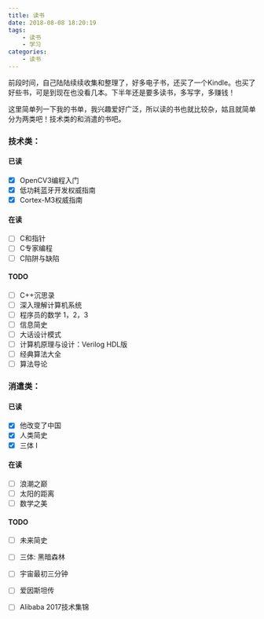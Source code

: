 ```yaml
---
title: 读书
date: 2018-08-08 18:20:19
tags:
	- 读书
	- 学习
categories:
	- 读书
---
```


前段时间，自己陆陆续续收集和整理了，好多电子书，还买了一个Kindle。也买了好些书，可是到现在也没看几本。下半年还是要多读书，多写字，多赚钱！

这里简单列一下我的书单，我兴趣爱好广泛，所以读的书也就比较杂，姑且就简单分为两类吧！技术类的和消遣的书吧。

<!-- more -->

### 技术类：
#### 已读
- [x] OpenCV3编程入门
- [x] 低功耗蓝牙开发权威指南
- [x] Cortex-M3权威指南

#### 在读
- [ ] C和指针
- [ ] C专家编程
- [ ] C陷阱与缺陷

#### TODO
- [ ] C++沉思录
- [ ] 深入理解计算机系统
- [ ] 程序员的数学 1，2，3
- [ ] 信息简史
- [ ] 大话设计模式
- [ ] 计算机原理与设计：Verilog HDL版
- [ ] 经典算法大全
- [ ] 算法导论

### 消遣类：
#### 已读
- [x] 他改变了中国
- [x] 人类简史
- [x] 三体 I

#### 在读
- [ ] 浪潮之巅
- [ ] 太阳的距离
- [ ] 数学之美

#### TODO
- [ ] 未来简史
- [ ] 三体: 黑暗森林
- [ ] 宇宙最初三分钟
- [ ] 爱因斯坦传
- [ ] Alibaba 2017技术集锦



